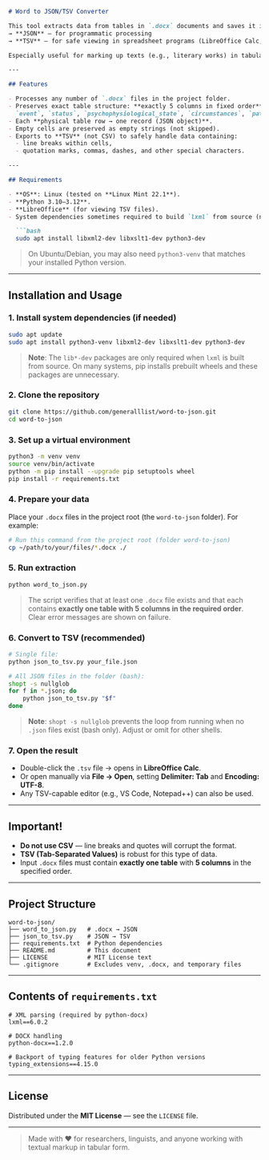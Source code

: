 
```md
# Word to JSON/TSV Converter

This tool extracts data from tables in `.docx` documents and saves it in a structured format:  
→ **JSON** — for programmatic processing  
→ **TSV** — for safe viewing in spreadsheet programs (LibreOffice Calc, Excel)

Especially useful for marking up texts (e.g., literary works) in tabular form.

---

## Features

- Processes any number of `.docx` files in the project folder.  
- Preserves exact table structure: **exactly 5 columns in fixed order**:  
  `event`, `status`, `psychophysiological_state`, `circumstances`, `pattern_of_behavior`.  
- Each **physical table row → one record (JSON object)**.  
- Empty cells are preserved as empty strings (not skipped).  
- Exports to **TSV** (not CSV) to safely handle data containing:
  - line breaks within cells,  
  - quotation marks, commas, dashes, and other special characters.

---

## Requirements

- **OS**: Linux (tested on **Linux Mint 22.1**).  
- **Python 3.10–3.12**.  
- **LibreOffice** (for viewing TSV files).  
- System dependencies sometimes required to build `lxml` from source (not needed if pip uses prebuilt wheels):

  ```bash
  sudo apt install libxml2-dev libxslt1-dev python3-dev
  ```

> On Ubuntu/Debian, you may also need `python3-venv` that matches your installed Python version.

---

## Installation and Usage

### 1. Install system dependencies (if needed)
```bash
sudo apt update
sudo apt install python3-venv libxml2-dev libxslt1-dev python3-dev
```

> **Note**: The `lib*-dev` packages are only required when `lxml` is built from source. On many systems, pip installs prebuilt wheels and these packages are unnecessary.

### 2. Clone the repository
```bash
git clone https://github.com/generalllist/word-to-json.git
cd word-to-json
```

### 3. Set up a virtual environment
```bash
python3 -m venv venv
source venv/bin/activate
python -m pip install --upgrade pip setuptools wheel
pip install -r requirements.txt
```

### 4. Prepare your data
Place your `.docx` files in the project root (the `word-to-json` folder). For example:

```bash
# Run this command from the project root (folder word-to-json)
cp ~/path/to/your/files/*.docx ./
```

### 5. Run extraction
```bash
python word_to_json.py
```

> The script verifies that at least one `.docx` file exists and that each contains **exactly one table with 5 columns in the required order**. Clear error messages are shown on failure.

### 6. Convert to TSV (recommended)
```bash
# Single file:
python json_to_tsv.py your_file.json

# All JSON files in the folder (bash):
shopt -s nullglob
for f in *.json; do
    python json_to_tsv.py "$f"
done
```

> **Note**: `shopt -s nullglob` prevents the loop from running when no `.json` files exist (bash only). Adjust or omit for other shells.

### 7. Open the result
- Double-click the `.tsv` file → opens in **LibreOffice Calc**.  
- Or open manually via **File → Open**, setting **Delimiter: Tab** and **Encoding: UTF-8**.  
- Any TSV-capable editor (e.g., VS Code, Notepad++) can also be used.

---

## Important!

- **Do not use CSV** — line breaks and quotes will corrupt the format.  
- **TSV (Tab-Separated Values)** is robust for this type of data.  
- Input `.docx` files must contain **exactly one table** with **5 columns** in the specified order.

---

## Project Structure

```
word-to-json/
├── word_to_json.py   # .docx → JSON
├── json_to_tsv.py    # JSON → TSV
├── requirements.txt  # Python dependencies
├── README.md         # This document
├── LICENSE           # MIT License text
└── .gitignore        # Excludes venv, .docx, and temporary files
```

---

## Contents of `requirements.txt`

```text
# XML parsing (required by python-docx)
lxml==6.0.2

# DOCX handling
python-docx==1.2.0

# Backport of typing features for older Python versions
typing_extensions==4.15.0
```

---

## License

Distributed under the **MIT License** — see the `LICENSE` file.

---

> Made with ❤️ for researchers, linguists, and anyone working with textual markup in tabular form.
```
